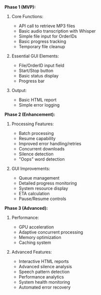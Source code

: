 
**Phase 1 (MVP):**
1. Core Functions:
   - API call to retrieve MP3 files
   - Basic audio transcription with Whisper
   - Simple file input for OrderIDs
   - Basic progress tracking
   - Temporary file cleanup

2. Essential GUI Elements:
   - File/OrderID input field
   - Start/Stop button
   - Basic status display
   - Progress bar

3. Output:
   - Basic HTML report
   - Simple error logging

**Phase 2 (Enhancement):**
1. Processing Features:
   - Batch processing
   - Resume capability 
   - Improved error handling/retries
   - Concurrent downloads
   - Silence detection
   - "Oops" word detection

2. GUI Improvements:
   - Queue management
   - Detailed progress monitoring
   - System resource display
   - ETA calculation
   - Pause/Resume controls

**Phase 3 (Advanced):**
1. Performance:
   - GPU acceleration
   - Adaptive concurrent processing
   - Memory optimization
   - Caching system

2. Advanced Features:
   - Interactive HTML reports
   - Advanced silence analysis
   - Speech pattern detection
   - Performance analytics
   - System health monitoring
   - Automated error recovery
